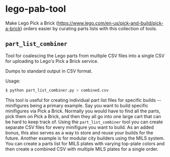 # lego-pab-tool

Make Lego Pick a Brick (<https://www.lego.com/en-us/pick-and-build/pick-a-brick>) orders easier by curating parts lists with this collection of tools.

## `part_list_combiner`

Tool for coalescing the Lego parts from multiple CSV files into a single CSV for uploading to Lego's Pick a Brick service.

Dumps to standard output in CSV format.

Usage:

```bash
$ python part_list_combiner.py > combined.csv
```

This tool is useful for creating individual part list files for specific builds -- minifigures being a primary example. Say you want to build specific minifigures via Pick a Brick. Normally you would have to find all the parts, pick them on Pick a Brick, and then they all go into one large cart that can be hard to keep track of. Using the `part_list_combiner` tool you can create separate CSV files for every minifigure you want to build. As an added bonus, this also serves as a way to store and reuse your builds for the future. Another example is for modular city builders using the MILS system. You can create a parts list for MILS plates with varying top-plate colors and then create a combined CSV with multiple MILS plates for a single order.